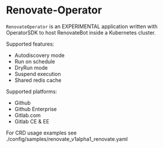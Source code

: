 # Renovate-Operator
`RenovateOperator` is an EXPERIMENTAL application written with OperatorSDK to host
RenovateBot inside a Kubernetes cluster. 

Supported features: 
  - Autodiscovery mode 
  - Run on schedule 
  - DryRun mode
  - Suspend execution
  - Shared redis cache

Supported platforms:
  - Github
  - Github Enterprise
  - Gitlab.com
  - Gitlab CE & EE


For CRD usage examples see ./config/samples/renovate_v1alpha1_renovate.yaml